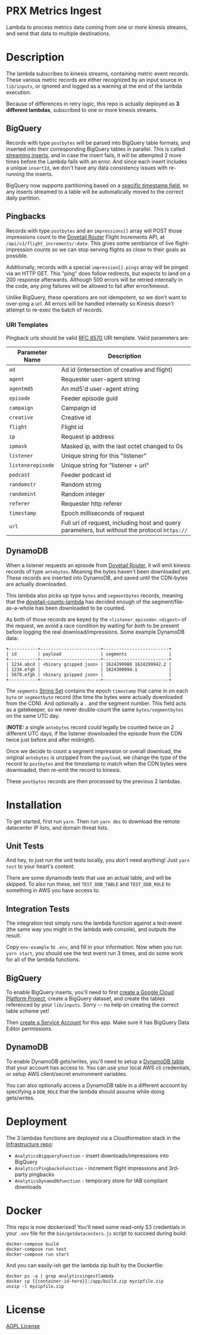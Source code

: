 # PRX Metrics Ingest

Lambda to process metrics data coming from one or more kinesis streams, and
send that data to multiple destinations.

# Description

The lambda subscribes to kinesis streams, containing metric event records. These
various metric records are either recognized by an input source in `lib/inputs`,
or ignored and logged as a warning at the end of the lambda execution.

Because of differences in retry logic, this repo
is actually deployed as **3 different lambdas**, subscribed to one or more kinesis streams.

## BigQuery

Records with type `postbytes` will be parsed
into BigQuery table formats, and inserted into their corresponding BigQuery
tables in parallel. This is called [streaming inserts](https://cloud.google.com/bigquery/streaming-data-into-bigquery),
and in case the insert fails, it will be attempted 2 more times before the Lambda
fails with an error. And since each insert includes a unique `insertId`, we
don't have any data consistency issues with re-running the inserts.

BigQuery now supports partitioning based on a [specific timestamp field](https://cloud.google.com/bigquery/docs/partitioned-tables#partitioned_tables),
so any inserts streamed to a table will be automatically moved to the correct
daily partition.

## Pingbacks

Records with type `postbytes` and an `impressions[]` array will POST those
impressions count to the [Dovetail Router](https://github.com/PRX/dovetail-router.prx.org)
Flight Increments API, at `/api/v1/flight_increments/:date`. This gives some
semblance of live flight-impression counts so we can stop serving flights as
close to their goals as possible.

Additionally, records with a special `impression[].pings` array will be pinged via
an HTTP GET. This "ping" does follow redirects, but expects to land on a 200
response afterwards. Although 500 errors will be retried internally in the
code, any ping failures will be allowed to fail after error/timeout.

Unlike BigQuery, these operations are not idempotent, so we don't want to
over-ping a url. All errors will be handled internally so Kinesis doesn't
attempt to re-exec the batch of records.

### URI Templates

Pingback urls should be valid [RFC 6570](https://tools.ietf.org/html/rfc6570) URI
template. Valid parameters are:

| Parameter Name    | Description                                                                                     |
| ----------------- | ----------------------------------------------------------------------------------------------- |
| `ad`              | Ad id (intersection of creative and flight)                                                     |
| `agent`           | Requester user-agent string                                                                     |
| `agentmd5`        | An md5'd user-agent string                                                                      |
| `episode`         | Feeder episode guid                                                                             |
| `campaign`        | Campaign id                                                                                     |
| `creative`        | Creative id                                                                                     |
| `flight`          | Flight id                                                                                       |
| `ip`              | Request ip address                                                                              |
| `ipmask`          | Masked ip, with the last octet changed to 0s                                                    |
| `listener`        | Unique string for this "listener"                                                               |
| `listenerepisode` | Unique string for "listener + url"                                                              |
| `podcast`         | Feeder podcast id                                                                               |
| `randomstr`       | Random string                                                                                   |
| `randomint`       | Random integer                                                                                  |
| `referer`         | Requester http referer                                                                          |
| `timestamp`       | Epoch milliseconds of request                                                                   |
| `url`             | Full url of request, including host and query parameters, but _without_ the protocol `https://` |

## DynamoDB

When a listener requests an episode from [Dovetail Router](https://github.com/PRX/dovetail-router.prx.org),
it will emit kinesis records of type `antebytes`. Meaning
the bytes haven't been downloaded yet. These records are inserted into DynamoDB,
and saved until the CDN-bytes are actually downloaded.

This lambda also picks up type `bytes` and `segmentbytes` records, meaning that
the [dovetail-counts-lambda](https://github.com/PRX/dovetail-counts-lambda) has
decided enough of the segment/file-as-a-whole has been downloaded to be counted.

As both of those records are keyed by the `<listener_episode>.<digest>` of the
request, we avoid a race condition by waiting for _both_ to be present before
logging the real download/impressions. Some example DynamoDB data:

```
+-----------+-----------------------+-------------------------+
| id        | payload               | segments                |
+-----------+-----------------------+-------------------------+
| 1234.abcd | <binary gzipped json> | 1624299980 1624299942.2 |
| 1234.efgh |                       | 1624300094.1            |
| 5678.efgh | <binary gzipped json> |                         |
+-----------+-----------------------+-------------------------+
```

The `segments` [String Set](https://docs.aws.amazon.com/amazondynamodb/latest/developerguide/HowItWorks.NamingRulesDataTypes.html#HowItWorks.DataTypes)
contains the epoch `timestamp` that came in on each `byte` or `segmentbyte`
record (the time the bytes were actually downloaded from the CDN). And
optionally a `.` and the segment number. This field acts as a gatekeeper, so we
never double-count the same `bytes/segmentbytes` on the same UTC day.

(**NOTE:** a single `antebytes` record _could_ legally be counted twice on 2
different UTC days, if the listener downloaded the episode from the CDN twice
just before and after midnight).

Once we decide to count a segment impression or overall download, the original
`antebytes` is unzipped from the `payload`, we change the type of the record
to `postbytes` and the timestamp to match when the CDN bytes were downloaded,
then re-emit the record to kinesis.

These `postbytes` records are then processed by the previous 2 lambdas.

# Installation

To get started, first run `yarn`. Then run `yarn dbs` to download the
remote datacenter IP lists, and domain threat lists.

## Unit Tests

And hey, to just run the unit tests locally, you don't need anything! Just
`yarn test` to your heart's content.

There are some dynamodb tests that use an actual table, and will be skipped. To
also run these, set `TEST_DDB_TABLE` and `TEST_DDB_ROLE` to something in AWS you
have access to.

## Integration Tests

The integration test simply runs the lambda function against a test-event (the
same way you might in the lambda web console), and outputs the result.

Copy `env-example` to `.env`, and fill in your information. Now when you run
`yarn start`, you should see the test event run 3 times, and do some work for
all of the lambda functions.

## BigQuery

To enable BigQuery inserts, you'll need to first [create a Google Cloud Platform Project](https://cloud.google.com/resource-manager/docs/creating-managing-projects),
create a BigQuery dataset, and create the tables referenced by your `lib/inputs`.
Sorry -- no help on creating the correct table scheme yet!

Then [create a Service Account](https://developers.google.com/identity/protocols/OAuth2ServiceAccount#creatinganaccount) for this app. Make sure it has BigQuery Data Editor permissions.

## DynamoDB

To enable DynamoDB gets/writes, you'll need to setup a [DynamoDB table](https://docs.aws.amazon.com/dynamodb/index.html#lang/en_us)
that your account has access to. You can use your local AWS cli credentials, or
setup AWS client/secret environment variables.

You can also optionally access a DynamoDB table in a different account by specifying
a `DDB_ROLE` that the lambda should assume while doing gets/writes.

# Deployment

The 3 lambdas functions are deployed via a Cloudformation stack in the [Infrastructure repo](https://github.com/PRX/Infrastructure/blob/master/stacks/apps/dovetail-analytics.yml):

- `AnalyticsBigqueryFunction` - insert downloads/impressions into BigQuery
- `AnalyticsPingbacksFunction` - increment flight impressions and 3rd-party pingbacks
- `AnalyticsDynamoDbFunction` - temporary store for IAB compliant downloads

# Docker

This repo is now dockerized! You'll need some read-only S3 credentials in your
`.env` file for the `bin/getdatacenters.js` script to succeed during build:

```
docker-compose build
docker-compose run test
docker-compose run start
```

And you can easily-ish get the lambda zip built by the Dockerfile:

```
docker ps -a | grep analyticsingestlambda
docker cp {{container-id-here}}:/app/build.zip myzipfile.zip
unzip -l myzipfile.zip
```

# License

[AGPL License](https://www.gnu.org/licenses/agpl-3.0.html)
